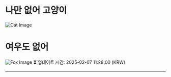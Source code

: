 
# 나만 없어 고양이

![Cat Image](https://cdn2.thecatapi.com/images/bl0.jpg)

# 여우도 없어
![Fox Image](https://randomfox.ca/images/122.jpg)
⏳ 업데이트 시간: 2025-02-07 11:28:00 (KRW)

---
